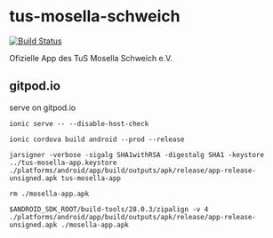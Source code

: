 # tus-mosella-schweich
[![Build Status](https://travis-ci.org/timoreichert/tus-mosella-schweich.svg?branch=master)](https://travis-ci.org/timoreichert/tus-mosella-schweich)

Ofizielle App des TuS Mosella Schweich e.V.

## gitpod.io

serve on gitpod.io
```
ionic serve -- --disable-host-check
```


```
ionic cordova build android --prod --release

jarsigner -verbose -sigalg SHA1withRSA -digestalg SHA1 -keystore ../tus-mosella-app.keystore ./platforms/android/app/build/outputs/apk/release/app-release-unsigned.apk tus-mosella-app

rm ./mosella-app.apk

$ANDROID_SDK_ROOT/build-tools/28.0.3/zipalign -v 4 ./platforms/android/app/build/outputs/apk/release/app-release-unsigned.apk ./mosella-app.apk

```